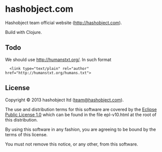 # hashobject.com

Hashobject team official website (http://hashobject.com).

Build with Clojure.


## Todo

We should use http://humanstxt.org/. In such format
```
  <link type="text/plain" rel="author" href="http://humanstxt.org/humans.txt">
```

## License

Copyright © 2013 hashobject ltd (team@hashobject.com).

The use and distribution terms for this software are covered by the [Eclipse Public License 1.0](http://opensource.org/licenses/eclipse-1.0)
which can be found in the file epl-v10.html at the root of this distribution.

By using this software in any fashion, you are agreeing to be bound by the terms of this license.

You must not remove this notice, or any other, from this software.
